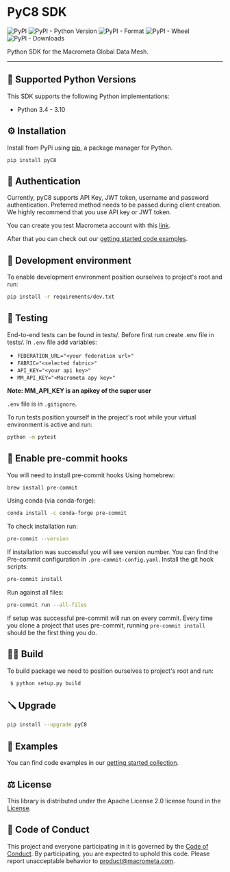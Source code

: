 # PyC8 SDK

![PyPI](https://img.shields.io/pypi/v/pyC8)
![PyPI - Python Version](https://img.shields.io/pypi/pyversions/pyc8)
![PyPI - Format](https://img.shields.io/pypi/format/pyc8)
![PyPI - Wheel](https://img.shields.io/pypi/wheel/pyc8)
![PyPI - Downloads](https://img.shields.io/pypi/dm/pyc8)

Python SDK for the Macrometa Global Data Mesh.

---

## 🐍 Supported Python Versions
This SDK supports the following Python implementations:

* Python 3.4 - 3.10

## ⚙️ Installation

Install from PyPi using [pip](https://pip.pypa.io/en/latest/), a
package manager for Python.

```commandline
pip install pyC8
```

## 🔐 Authentication
Currently, pyC8 supports API Key, JWT token, username and password authentication.
Preferred method needs to be passed during client creation. We highly recommend that you use API key or JWT token.

You can create you test Macrometa account with this [link](https://auth-play.macrometa.io/sign-up).

After that you can check out our [getting started code examples](https://github.com/Macrometacorp/pyC8/blob/master/GETTING_STARTED.md).

## 🧰 Development environment
To enable development environment position ourselves to project's root and run:

```bash
pip install -r requirements/dev.txt
```

## 🧪 Testing

End-to-end tests can be found in tests/.
Before first run create .env file in tests/.
In `.env` file add variables:

* `FEDERATION_URL="<your federation url>"`
* `FABRIC="<selected fabric>"`
* `API_KEY="<your api key>"`
* `MM_API_KEY="<Macrometa apy key>"`

**Note: MM_API_KEY is an apikey of the super user**

`.env` file is in `.gitignore`.

To run tests position yourself in the project's root while your virtual environment
is active and run:
```bash
python -m pytest
```

## 📐 Enable pre-commit hooks

You will need to install pre-commit hooks
Using homebrew:
```bash
brew install pre-commit
```
Using conda (via conda-forge):
```bash
conda install -c conda-forge pre-commit
```
To check installation run:
```bash
pre-commit --version
```
If installation was successful you will see version number.
You can find the Pre-commit configuration in `.pre-commit-config.yaml`.
Install the git hook scripts:
```bash
pre-commit install
```
Run against all files:
```bash
pre-commit run --all-files
```
If setup was successful pre-commit will run on every commit.
Every time you clone a project that uses pre-commit, running `pre-commit install`
should be the first thing you do.

## 👨‍💻 Build

To build package we need to position ourselves to project's root and run:

```bash
 $ python setup.py build
```

## 🪛 Upgrade
```bash
pip install --upgrade pyC8
```

## 📗 Examples

You can find code examples in our [getting started collection](https://github.com/Macrometacorp/pyC8/blob/master/GETTING_STARTED.md).

## ⚖️ License
This library is distributed under the Apache License 2.0 license found in the [License](https://github.com/Macrometacorp/pyC8/blob/master/LICENSE).

## 📜 Code of Conduct

This project and everyone participating in it is governed by the [Code of Conduct](https://github.com/Macrometacorp/pyC8/blob/master/CODE_OF_CONDUCT.md).
By participating, you are expected to uphold this code. Please report unacceptable behavior to [product@macrometa.com](mailto:product@macrometa.com).
